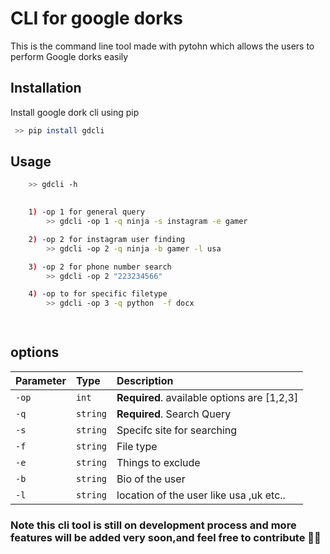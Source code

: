 # CLI for google dorks

This is the command line tool made with pytohn which allows the users to perform
Google dorks easily 



## Installation

Install google dork cli using pip

```bash
 >> pip install gdcli
```
    
## Usage

```bash 
    >> gdcli -h
  

    1) -op 1 for general query
        >> gdcli -op 1 -q ninja -s instagram -e gamer

    2) -op 2 for instagram user finding
        >> gdcli -op 2 -q ninja -b gamer -l usa        

    3) -op 2 for phone number search
        >> gdcli -op 2 "223234566"

    4) -op to for specific filetype
        >> gdcli -op 3 -q python  -f docx
               



```


 






    
## options



| Parameter | Type     | Description                |
| :-------- | :------- | :------------------------- |
| `-op` | `int` | **Required**. available options are [1,2,3] |
| `-q` | `string` | **Required**. Search Query |
| `-s` | `string` |Specifc site for searching|
| `-f` | `string` | File type|
| `-e` | `string` | Things to exclude|
| `-b` | `string` | Bio of the user|
| `-l` | `string` | location of the user like usa ,uk etc..|




  
### Note this cli tool is still on development process and more features will be added very soon,and feel free to contribute 🚀🚀

